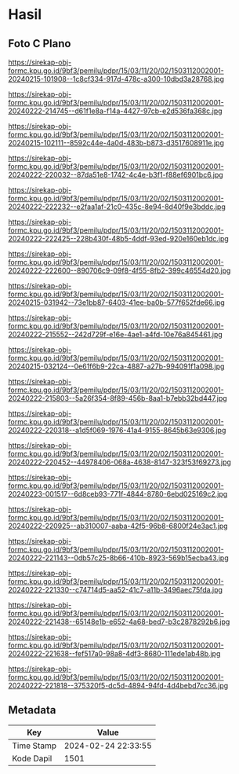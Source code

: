 # Hasil

## Foto C Plano

https://sirekap-obj-formc.kpu.go.id/9bf3/pemilu/pdpr/15/03/11/20/02/1503112002001-20240215-101908--1c8cf334-917d-478c-a300-10dbd3a28768.jpg

https://sirekap-obj-formc.kpu.go.id/9bf3/pemilu/pdpr/15/03/11/20/02/1503112002001-20240222-214745--d61f1e8a-f14a-4427-97cb-e2d536fa368c.jpg

https://sirekap-obj-formc.kpu.go.id/9bf3/pemilu/pdpr/15/03/11/20/02/1503112002001-20240215-102111--8592c44e-4a0d-483b-b873-d3517608911e.jpg

https://sirekap-obj-formc.kpu.go.id/9bf3/pemilu/pdpr/15/03/11/20/02/1503112002001-20240222-220032--87da51e8-1742-4c4e-b3f1-f88ef6901bc6.jpg

https://sirekap-obj-formc.kpu.go.id/9bf3/pemilu/pdpr/15/03/11/20/02/1503112002001-20240222-222232--e2faa1af-21c0-435c-8e94-8d40f9e3bddc.jpg

https://sirekap-obj-formc.kpu.go.id/9bf3/pemilu/pdpr/15/03/11/20/02/1503112002001-20240222-222425--228b430f-48b5-4ddf-93ed-920e160eb1dc.jpg

https://sirekap-obj-formc.kpu.go.id/9bf3/pemilu/pdpr/15/03/11/20/02/1503112002001-20240222-222600--890706c9-09f8-4f55-8fb2-399c46554d20.jpg

https://sirekap-obj-formc.kpu.go.id/9bf3/pemilu/pdpr/15/03/11/20/02/1503112002001-20240215-031942--73e1bb87-6403-41ee-ba0b-577f652fde66.jpg

https://sirekap-obj-formc.kpu.go.id/9bf3/pemilu/pdpr/15/03/11/20/02/1503112002001-20240222-215552--242d729f-e16e-4ae1-a4fd-10e76a845461.jpg

https://sirekap-obj-formc.kpu.go.id/9bf3/pemilu/pdpr/15/03/11/20/02/1503112002001-20240215-032124--0e61f6b9-22ca-4887-a27b-994091f1a098.jpg

https://sirekap-obj-formc.kpu.go.id/9bf3/pemilu/pdpr/15/03/11/20/02/1503112002001-20240222-215803--5a26f354-8f89-456b-8aa1-b7ebb32bd447.jpg

https://sirekap-obj-formc.kpu.go.id/9bf3/pemilu/pdpr/15/03/11/20/02/1503112002001-20240222-220318--a1d5f069-1976-41a4-9155-8645b63e9306.jpg

https://sirekap-obj-formc.kpu.go.id/9bf3/pemilu/pdpr/15/03/11/20/02/1503112002001-20240222-220452--44978406-068a-4638-8147-323f53f69273.jpg

https://sirekap-obj-formc.kpu.go.id/9bf3/pemilu/pdpr/15/03/11/20/02/1503112002001-20240223-001517--6d8ceb93-771f-4844-8780-6ebd025169c2.jpg

https://sirekap-obj-formc.kpu.go.id/9bf3/pemilu/pdpr/15/03/11/20/02/1503112002001-20240222-220925--ab310007-aaba-42f5-96b8-6800f24e3ac1.jpg

https://sirekap-obj-formc.kpu.go.id/9bf3/pemilu/pdpr/15/03/11/20/02/1503112002001-20240222-221143--0db57c25-8b66-410b-8923-569b15ecba43.jpg

https://sirekap-obj-formc.kpu.go.id/9bf3/pemilu/pdpr/15/03/11/20/02/1503112002001-20240222-221330--c74714d5-aa52-41c7-a11b-3496aec75fda.jpg

https://sirekap-obj-formc.kpu.go.id/9bf3/pemilu/pdpr/15/03/11/20/02/1503112002001-20240222-221438--65148e1b-e652-4a68-bed7-b3c2878292b6.jpg

https://sirekap-obj-formc.kpu.go.id/9bf3/pemilu/pdpr/15/03/11/20/02/1503112002001-20240222-221638--fef517a0-98a8-4df3-8680-111ede1ab48b.jpg

https://sirekap-obj-formc.kpu.go.id/9bf3/pemilu/pdpr/15/03/11/20/02/1503112002001-20240222-221818--375320f5-dc5d-4894-94fd-4d4bebd7cc36.jpg


## Metadata

| Key        | Value               |
| ---------- | ------------------- |
| Time Stamp | 2024-02-24 22:33:55 |
| Kode Dapil | 1501                |




